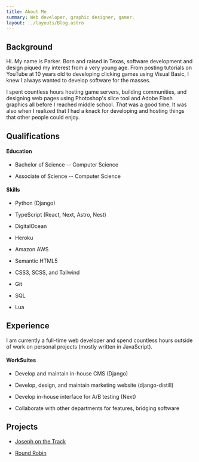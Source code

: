 ```yaml
---
title: About Me
summary: Web developer, graphic designer, gamer.
layout: ../layouts/Blog.astro
---
```


## Background

Hi. My name is Parker. Born and raised in Texas, software development and design piqued my interest from a very young age. From posting tutorials on YouTube at 10 years old to developing clicking games using Visual Basic, I knew I always wanted to develop software for the masses.

I spent countless hours hosting game servers, building communities, and designing web pages using Photoshop's slice tool and Adobe Flash graphics all before I reached middle school. *That* was a good time. It was also when I realized that I had a knack for developing and hosting things that other people could enjoy.

## Qualifications

#### Education

- Bachelor of Science -- Computer Science

- Associate of Science -- Computer Science

#### Skills

- Python (Django)

- TypeScript (React, Next, Astro, Nest)

- DigitalOcean

- Heroku

- Amazon AWS

- Semantic HTML5

- CSS3, SCSS, and Tailwind

- Git

- SQL

- Lua

## Experience

I am currently a full-time web developer and spend countless hours outside of work on personal projects (mostly written in JavaScript).

#### WorkSuites

- Develop and maintain in-house CMS (Django)

- Develop, design, and maintain marketing website (django-distill)

- Develop in-house interface for A/B testing (Next)

- Collaborate with other departments for features, bridging software

## Projects

- [Joseph on the Track](https://josephonthetrack.com)

- [Round Robin](https://roundrobin.vercel.app)